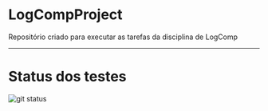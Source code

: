 # LogCompProject
Repositório criado para executar as tarefas da disciplina de LogComp

----
# Status dos testes
![git status]( http://3.129.230.99/svg/LinkolnR/LogCompProject/)
